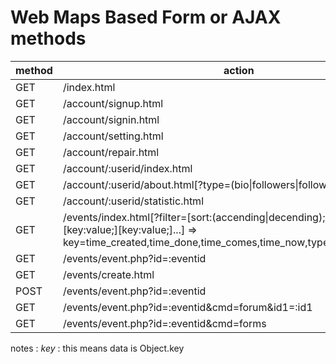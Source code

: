 # Web Maps Based Form or AJAX methods

|method|action|target|dtType|enctype|data|
|------|------|------|------|-------|----|
| GET | /index.html | \_self | * | * | _null_ |
| GET | /account/signup.html | \_self | * | * | _null_ |
| GET | /account/signin.html | \_self | * | * | _null_ |
| GET | /account/setting.html | \_self | * | * | _null_ |
| GET | /account/repair.html | \_self | * | * | _null_ |
| GET | /account/:userid/index.html | \_self | * | * | _null_ |
| GET | /account/:userid/about.html\[?type=(bio\|followers\|following\|joins\|likes)] | \_self | * | * | _null_ |
| GET | /account/:userid/statistic.html | \_self | * | * | _null_ |
| GET | /events/index.html\[?filter=\[sort:(accending\|decending);]\[key:value;]\[key:value;]\[key:value;]...] => key=time_created,time_done,time_comes,time_now,type,fav,price,max,join | \_self | * | * | _null_ |
| GET | /events/event.php?id=:eventid | \_self | * | * | _null_ |
| GET | /events/create.html | \_self | * | * | _null_ |
| POST | /events/event.php?id=:eventid | \_self | text/plain | text/plain | edit |
| GET | /events/event.php?id=:eventid&cmd=forum&id1=:id1 | \_self | * | * | _null_ |
| GET | /events/event.php?id=:eventid&cmd=forms | \_self | * | * | _null_ |

notes :
_key_ : this means data is Object.key
